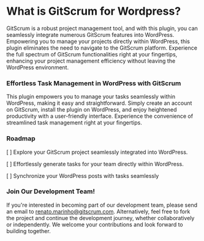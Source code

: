 # What is GitScrum for Wordpress?

GitScrum is a robust project management tool, and with this plugin, you can seamlessly integrate numerous GitScrum features into WordPress. Empowering you to manage your projects directly within WordPress, this plugin eliminates the need to navigate to the GitScrum platform. Experience the full spectrum of GitScrum functionalities right at your fingertips, enhancing your project management efficiency without leaving the WordPress environment.

### Effortless Task Management in WordPress with GitScrum

This plugin empowers you to manage your tasks seamlessly within WordPress, making it easy and straightforward. Simply create an account on GitScrum, install the plugin on WordPress, and enjoy heightened productivity with a user-friendly interface. Experience the convenience of streamlined task management right at your fingertips.

### Roadmap 

[ ]  Explore your GitScrum project seamlessly integrated into WordPress.

[ ]  Effortlessly generate tasks for your team directly within WordPress.

[ ]  Synchronize your WordPress posts with tasks seamlessly

### Join Our Development Team!

If you're interested in becoming part of our development team, please send an email to renato.marinho@gitscrum.com. Alternatively, feel free to fork the project and continue the development journey, whether collaboratively or independently. We welcome your contributions and look forward to building together.
